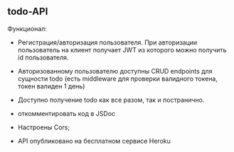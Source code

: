 ## todo-API

Функционал:
* Регистрация/авторизация пользователя. При авторизации пользователь на клиент получает JWT из которого можно получить id пользователя.
* Авторизованному пользователю доступны CRUD endpoints для сущности todo (есть middleware для проверки валидного токена, токен валиден 1 день)
* Доступно получение todo как все разом, так и постранично.
* откомментировать код в JSDoc


* Настроены Cors;
* API опубликовано на бесплатном сервисе Heroku